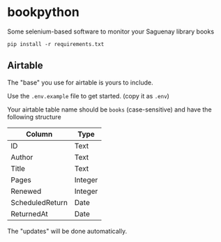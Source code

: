 # bookpython
Some selenium-based software to monitor your Saguenay library books


`pip install -r requirements.txt`


## Airtable

The "base" you use for airtable is yours to include.
 
Use the `.env.example` file to get started. (copy it as `.env`)

Your airtable table name should be `books` (case-sensitive) and have the following structure

| Column          |  Type   |
|-----------------|---------|
| ID              | Text    |
| Author          | Text    |
| Title           | Text    |
| Pages           | Integer |
| Renewed         | Integer |
| ScheduledReturn | Date    |
| ReturnedAt      | Date    |

The "updates" will be done automatically.
